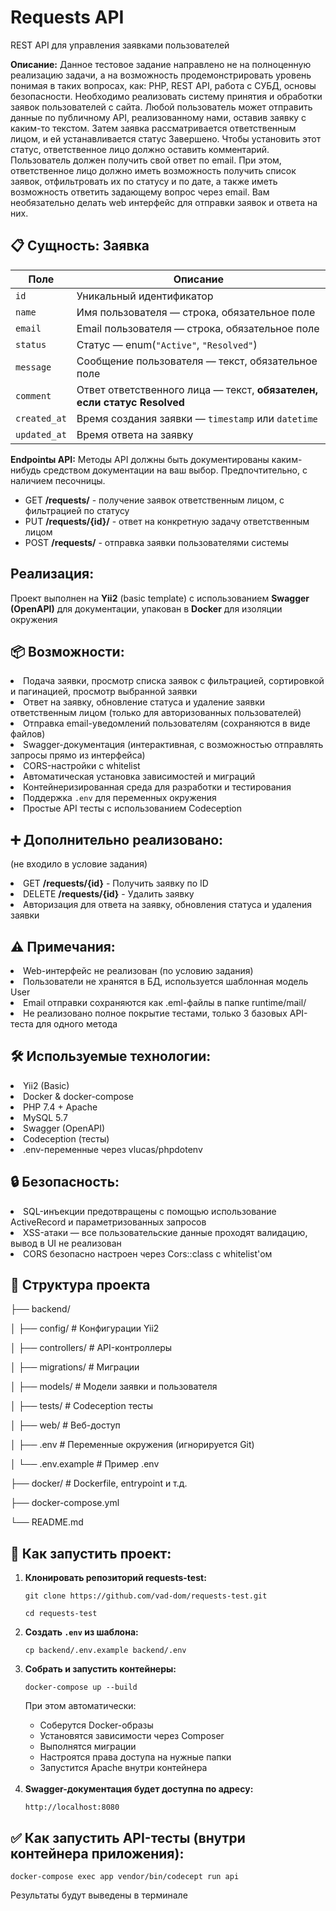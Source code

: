 <h1>Requests API</h1>
<p>REST API для управления заявками пользователей</p>

<b>Описание:</b>
Данное тестовое задание направлено не на полноценную реализацию задачи, а на возможность продемонстрировать уровень понимая в таких вопросах, как: PHP, REST API, работа с СУБД, основы безопасности. Необходимо реализовать систему принятия и обработки заявок пользователей с сайта. Любой пользователь может отправить данные по публичному API, реализованному нами, оставив заявку с каким-то текстом. Затем заявка рассматривается ответственным лицом, и ей устанавливается статус Завершено. Чтобы установить этот статус, ответственное лицо должно оставить комментарий. Пользователь должен получить свой ответ по email.
При этом, ответственное лицо должно иметь возможность получить список заявок, отфильтровать их по статусу и по дате, а также иметь возможность ответить задающему вопрос через email. Вам необязательно делать web интерфейс для отправки заявок и ответа на них.

<h2>📋 Сущность: Заявка</h2>

<table>
  <thead>
    <tr>
      <th>Поле</th>
      <th>Описание</th>
    </tr>
  </thead>
  <tbody>
    <tr>
      <td><code>id</code></td>
      <td>Уникальный идентификатор</td>
    </tr>
    <tr>
      <td><code>name</code></td>
      <td>Имя пользователя — строка, обязательное поле</td>
    </tr>
    <tr>
      <td><code>email</code></td>
      <td>Email пользователя — строка, обязательное поле</td>
    </tr>
    <tr>
      <td><code>status</code></td>
      <td>Статус — enum(<code>"Active"</code>, <code>"Resolved"</code>)</td>
    </tr>
    <tr>
      <td><code>message</code></td>
      <td>Сообщение пользователя — текст, обязательное поле</td>
    </tr>
    <tr>
      <td><code>comment</code></td>
      <td>Ответ ответственного лица — текст, <strong>обязателен, если статус Resolved</strong></td>
    </tr>
    <tr>
      <td><code>created_at</code></td>
      <td>Время создания заявки — <code>timestamp</code> или <code>datetime</code></td>
    </tr>
    <tr>
      <td><code>updated_at</code></td>
      <td>Время ответа на заявку</td>
    </tr>
  </tbody>
</table>

<b>Endpointы API:</b>
Методы API должны быть документированы каким-нибудь средством документации на ваш выбор. Предпочтительно, с наличием песочницы.
<ul>
  <li>GET <b>/requests/</b> - получение заявок ответственным лицом, с фильтрацией по статусу</li>
  <li>PUT <b>/requests/{id}/</b> - ответ на конкретную задачу ответственным лицом</li>
  <li>POST <b>/requests/</b> - отправка заявки пользователями системы</li>
</ul>

<h2>Реализация:</h2>
<p>Проект выполнен на <b>Yii2</b> (basic template) с использованием <b>Swagger (OpenAPI)</b> для документации, упакован в <b>Docker</b> для изоляции окружения</p>

<h2>📦 Возможности:</h2>
  <li>Подача заявки, просмотр списка заявок с фильтрацией, сортировкой и пагинацией, просмотр выбранной заявки</li>
  <li>Ответ на заявку, обновление статуса и удаление заявки ответственным лицом (только для авторизованных пользователей)</li>
  <li>Отправка email-уведомлений пользователям (сохраняются в виде файлов)</li>
  <li>Swagger-документация (интерактивная, с возможностью отправлять запросы прямо из интерфейса)</li>
  <li>CORS-настройки с whitelist</li>
  <li>Автоматическая установка зависимостей и миграций</li>
  <li>Контейнеризированная среда для разработки и тестирования</li>
  <li>Поддержка <code>.env</code> для переменных окружения</li>
  <li>Простые API тесты с использованием Codeception</li>

<h2>➕ Дополнительно реализовано:</h2>
<p>(не входило в условие задания)</p>
  <li>GET <b>/requests/{id}</b> - Получить заявку по ID</li>
  <li>DELETE <b>/requests/{id}</b> - Удалить заявку</li>
  <li>Авторизация для ответа на заявку, обновления статуса и удаления заявки</li>

<h2>⚠️ Примечания:</h2>
  <li>Web-интерфейс не реализован (по условию задания)</li>
  <li>Пользователи не хранятся в БД, используется шаблонная модель User</li>
  <li>Email отправки сохраняются как .eml-файлы в папке runtime/mail/</li>
  <li>Не реализовано полное покрытие тестами, только 3 базовых API-теста для одного метода</li>

<h2>🛠 Используемые технологии:</h2>
  <li>Yii2 (Basic)</li>
  <li>Docker & docker-compose</li>
  <li>PHP 7.4 + Apache</li>
  <li>MySQL 5.7</li>
  <li>Swagger (OpenAPI)</li>
  <li>Codeception (тесты)</li>
  <li>.env-переменные через vlucas/phpdotenv</li>

<h2>🔒 Безопасность:</h2>
  <li>SQL-инъекции предотвращены с помощью использование ActiveRecord и параметризованных запросов</li>
  <li>XSS-атаки — все пользовательские данные проходят валидацию, вывод в UI не реализован</li>
  <li>CORS безопасно настроен через Cors::class с whitelist'ом</li>

<h2>📂 Структура проекта</h2>
<p>├── backend/</p>
<p>│   ├── config/       # Конфигурации Yii2</p>
<p>│   ├── controllers/  # API-контроллеры</p>
<p>│   ├── migrations/   # Миграции</p>
<p>│   ├── models/       # Модели заявки и пользователя</p>
<p>│   ├── tests/        # Codeception тесты</p>
<p>│   ├── web/          # Веб-доступ</p>
<p>│   ├── .env          # Переменные окружения (игнорируется Git)</p>
<p>│   └── .env.example  # Пример .env</p>
<p>├── docker/           # Dockerfile, entrypoint и т.д.</p>
<p>├── docker-compose.yml</p>
<p>└── README.md</p>

<h2>🚀 Как запустить проект:</h2>
<ol>
  <li>
    <strong>Клонировать репозиторий requests-test:</strong>
    <pre><code>git clone https://github.com/vad-dom/requests-test.git</code></pre>
    <pre><code>cd requests-test</code></pre>
  </li> 
  <li> 
    <strong>Создать <code>.env</code> из шаблона:</strong> 
    <pre><code>cp backend/.env.example backend/.env</code></pre> 
  </li> 
  <li> 
    <strong>Собрать и запустить контейнеры:</strong> 
    <pre><code>docker-compose up --build</code></pre> 
    <p>При этом автоматически:</p> 
    <ul> 
      <li>Соберутся Docker-образы</li> 
      <li>Установятся зависимости через Composer</li> 
      <li>Выполнятся миграции</li> 
      <li>Настроятся права доступа на нужные папки</li> 
      <li>Запустится Apache внутри контейнера</li> 
    </ul> 
  </li> 
  <br>
  <li> 
    <strong>Swagger-документация будет доступна по адресу:</strong> 
    <pre><code>http://localhost:8080</code></pre> 
  </li> 
</ol>

<h2>✅ Как запустить API-тесты (внутри контейнера приложения):</h2>
  <pre><code>docker-compose exec app vendor/bin/codecept run api</code></pre> 
  <p>Результаты будут выведены в терминале</p>
